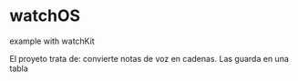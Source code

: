 # watchOS
example with watchKit

El proyeto trata de: convierte notas de voz en cadenas. Las guarda en una tabla
